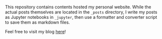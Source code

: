This repository contains contents hosted my personal website. While the actual posts themselves are located in the `_posts` directory, I write my posts as Jupyter notebooks in `_jupyter`, then use a formatter and converter script to save them as markdown files. 

Feel free to visit my blog [here](https://zhiqwang.com)!